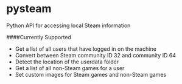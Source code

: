 pysteam
=======

Python API for accessing local Steam information

####Currently Supported

* Get a list of all users that have logged in on the machine
* Convert between Steam community ID 32 and community ID 64
* Detect the location of the userdata folder
* Get a list of all non-Steam games for a user
* Set custom images for Steam games and non-Steam games
